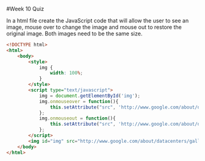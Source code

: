 #Week 10 Quiz

In a html file create the JavaScript code that will allow the user to see an image, mouse over to change the image and mouse out to restore the original image. Both images need to be the same size.

```html
<!DOCTYPE html>
<html>
	<body>
		<style>
			img {
				width: 100%;
			}
		</style>
		<script type="text/javascript">
			img = document.getElementById('img');
			img.onmouseover = function(){
				this.setAttribute("src", 'http://www.google.com/about/datacenters/gallery/images/_3000/CBF_008.jpg');
			};
			img.onmouseout = function(){
				this.setAttribute("src", 'http://www.google.com/about/datacenters/gallery/images/_3000/IDI_012.jpg');
			};
		</script>
		<img id="img" src="http://www.google.com/about/datacenters/gallery/images/_3000/IDI_012.jpg"/>
	</body>
</html>

```
